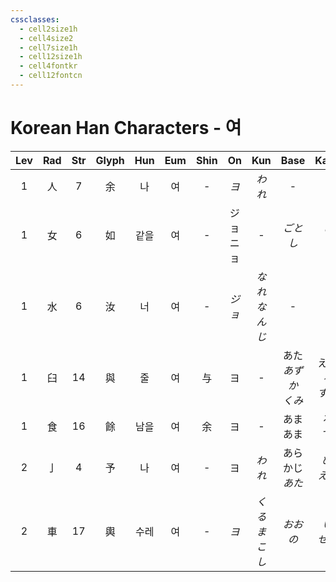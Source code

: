 ```yaml
---
cssclasses:
  - cell2size1h
  - cell4size2
  - cell7size1h
  - cell12size1h
  - cell4fontkr
  - cell12fontcn
---
```


# Korean Han Characters - 여

| Lev | Rad | Str | Glyph | Hun | Eum | Shin |    On    |     Kun     |       Base        |      Kana       | Simp |   Man    | Can  | Viet |
| :-: | :-: | :-: | :---: | :-: | :-: | :--: | :------: | :---------: | :---------------: | :-------------: | :--: | :------: | :--: | :--: |
|  1  |  人  |  7  |   余   |  나  |  여  |  -   |   *ヨ*    |    *われ*     |         -         |        -        |  -   |    yú    | jyu4 |  dư  |
|  1  |  女  |  6  |   如   | 같을  |  여  |  -   | ジョ<br>ニョ |      -      |     *ごと<br>し*     |    *し<br>く*     |  -   |    rú    | jyu4 | như  |
|  1  |  水  |  6  |   汝   |  너  |  여  |  -   |   *ジョ*   | *なれ<br>なんじ* |         -         |        -        |  -   |    rǔ    | jyu5 | nhớ  |
|  1  |  臼  | 14  |   與   |  줄  |  여  |  与   |    ヨ     |      -      | あた<br>*あずか<br>くみ* | える<br>*る<br>する* |  与   | yǔ<br>yù | jyu5 |  dữ  |
|  1  |  食  | 16  |   餘   | 남을  |  여  |  余   |    ヨ     |      -      |     あま<br>あま      |     る<br>す      |  余   |    yú    | jyu4 |  dư  |
|  2  |  亅  |  4  |   予   |  나  |  여  |  -   |    ヨ     |    *われ*     |   あらかじ<br>*あた*    |    め<br>*える*    |  -   | yú<br>yǔ | jyu4 | nhừ  |
|  2  |  車  | 17  |   輿   | 수레  |  여  |  -   |   *ヨ*    | *くるま<br>こし* |     *おお<br>の*     |    *い<br>せる*    |  舆   |    yú    | jyu4 |  dư  |
